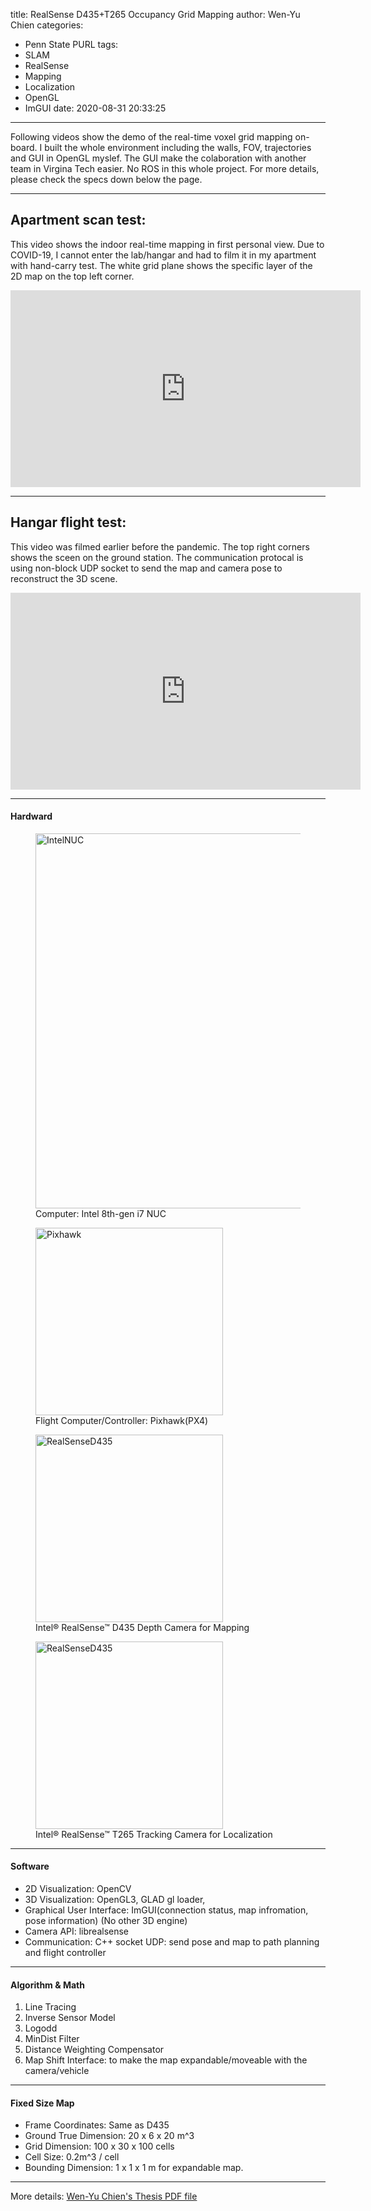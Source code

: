 title: RealSense D435+T265 Occupancy Grid Mapping
author: Wen-Yu Chien
categories:
  - Penn State PURL
tags:
  - SLAM
  - RealSense
  - Mapping
  - Localization
  - OpenGL
  - ImGUI
date: 2020-08-31 20:33:25
---
Following videos show the demo of the real-time voxel grid mapping on-board. I built the whole environment including the walls, FOV, trajectories and GUI in OpenGL myslef. The GUI make the colaboration with another team in Virgina Tech easier. No ROS in this whole project. For more details, please check the specs down below the page.
***
## Apartment scan test:
This video shows the indoor real-time mapping in first personal view. Due to COVID-19, I cannot enter the lab/hangar and had to film it in my apartment with hand-carry test. The white grid plane shows the specific layer of the 2D map on the top left corner.

<iframe width="560" height="315" src="https://www.youtube.com/embed/TYZf3p9I-Iw" frameborder="0" allow="accelerometer; autoplay; encrypted-media; gyroscope; picture-in-picture" allowfullscreen></iframe>

***
## Hangar flight test: 
This video was filmed earlier before the pandemic. The top right corners shows the sceen on the ground station. The communication protocal is using non-block UDP socket to send the map and camera pose to reconstruct the 3D scene.

<iframe width="560" height="315" src="https://www.youtube.com/embed/6d41JG6h2XI" frameborder="0" allow="accelerometer; autoplay; encrypted-media; gyroscope; picture-in-picture" allowfullscreen></iframe>

***
#### Hardward

<!--more-->
<figure>
    <img src="https://www.rutronik.com/fileadmin/Rutronik/Supplier/Intel/NUC/Compressed_Nuc_Boards.png" width="600px" alt="IntelNUC" align=center>
	<figcaption>Computer: Intel 8th-gen i7 NUC</figcaption>
</figure>

<figure>
	<img src="https://cdn.shopify.com/s/files/1/0253/9057/9791/products/3d-robotics-pixhawk_1024x1024.jpg?v=1594492105" width="300px" alt="Pixhawk" align=center>
	<figcaption>Flight Computer/Controller: Pixhawk(PX4)</figcaption>
</figure>

<figure>
	<img src="https://res.cloudinary.com/rsc/image/upload/b_rgb:FFFFFF,c_pad,dpr_1.0,f_auto,h_337,q_auto,w_600/c_pad,h_337,w_600/F1720981-03?pgw=1" width="300px" alt="RealSenseD435" align=center>
	<figcaption>Intel® RealSense™ D435 Depth Camera for Mapping</figcaption>
</figure>
<figure>
<img src="https://www.intelrealsense.com/wp-content/uploads/2019/02/intel_realsense_tracking_camera_photo_angle_1_675x450.png" width="300px" alt="RealSenseD435" align=center>
	<figcaption>Intel® RealSense™ T265 Tracking Camera for Localization
</figcaption>
</figure>

***
#### Software
* 2D Visualization: OpenCV</br>
* 3D Visualization: OpenGL3, GLAD gl loader, 
* Graphical User Interface: ImGUI(connection status, map infromation, pose information) (No other 3D engine)</br>
* Camera API: librealsense</br>
* Communication: C++ socket UDP: send pose and map to path planning and flight controller</br>

***
#### Algorithm & Math
1. Line Tracing
2. Inverse Sensor Model
3. Logodd
4. MinDist Filter
5. Distance Weighting Compensator
6. Map Shift Interface: to make the map expandable/moveable with the camera/vehicle
***
#### Fixed Size Map
* Frame Coordinates: Same as D435
* Ground True Dimension: 20 x 6 x 20 m^3
* Grid Dimension: 100 x 30 x 100 cells
* Cell Size: 0.2m^3 / cell
* Bounding Dimension: 1 x 1 x 1 m for expandable map.
***

More details: [Wen-Yu Chien's Thesis PDF file]( https://etda.libraries.psu.edu/catalog/18031wuc188)